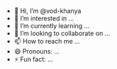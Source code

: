 - 👋 Hi, I’m @vod-khanya
- 👀 I’m interested in ...
- 🌱 I’m currently learning ...
- 💞️ I’m looking to collaborate on ...
- 📫 How to reach me ...
- 😄 Pronouns: ...
- ⚡ Fun fact: ...

<!---
vod-khanya/vod-khanya is a ✨ special ✨ repository because its `README.md` (this file) appears on your GitHub profile.
You can click the Preview link to take a look at your changes.
--->

